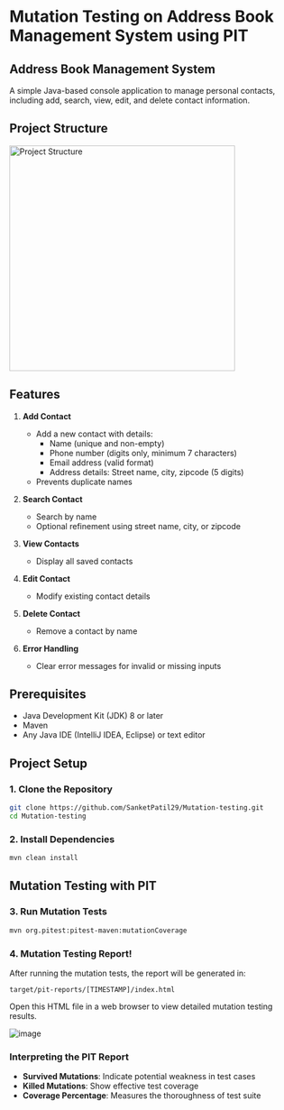 # Mutation Testing on Address Book Management System using PIT

## Address Book Management System
A simple Java-based console application to manage personal contacts, including add, search, view, edit, and delete contact information.

## Project Structure
<img src="https://github.com/user-attachments/assets/bc8d05b2-9c87-4a21-bcac-20e375604a0d" alt="Project Structure" width="400"/>

## Features
1. **Add Contact**
   - Add a new contact with details:
     - Name (unique and non-empty)
     - Phone number (digits only, minimum 7 characters)
     - Email address (valid format)
     - Address details: Street name, city, zipcode (5 digits)
   - Prevents duplicate names

2. **Search Contact**
   - Search by name
   - Optional refinement using street name, city, or zipcode

3. **View Contacts**
   - Display all saved contacts

4. **Edit Contact**
   - Modify existing contact details

5. **Delete Contact**
   - Remove a contact by name

6. **Error Handling**
   - Clear error messages for invalid or missing inputs

## Prerequisites
- Java Development Kit (JDK) 8 or later
- Maven
- Any Java IDE (IntelliJ IDEA, Eclipse) or text editor

## Project Setup

### 1. Clone the Repository
```bash
git clone https://github.com/SanketPatil29/Mutation-testing.git
cd Mutation-testing
```

### 2. Install Dependencies
```bash
mvn clean install
```

## Mutation Testing with PIT

### 3. Run Mutation Tests
```bash
mvn org.pitest:pitest-maven:mutationCoverage
```

### 4. Mutation Testing Report!

After running the mutation tests, the report will be generated in:
```
target/pit-reports/[TIMESTAMP]/index.html
```
Open this HTML file in a web browser to view detailed mutation testing results.

![image](https://github.com/user-attachments/assets/d6363ce3-bae4-448d-a20d-3e8bd7541103)

### Interpreting the PIT Report
- **Survived Mutations**: Indicate potential weakness in test cases
- **Killed Mutations**: Show effective test coverage
- **Coverage Percentage**: Measures the thoroughness of test suite
